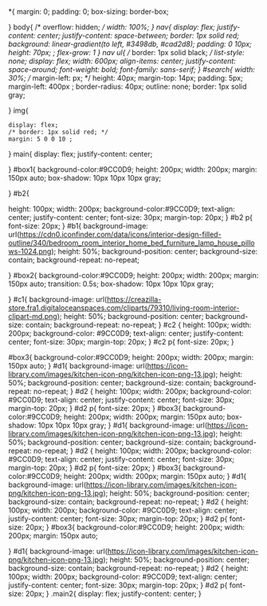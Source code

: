 *{
    margin: 0;
    padding: 0;
    box-sizing: border-box;
    

}
body{
    /* overflow: hidden; */
    width: 100%;
}
nav{
    display: flex;
    justify-content: center;
    justify-content: space-between;
    border: 1px solid red;
    background: linear-gradient(to left, #3498db, #cad2d8);
    padding: 0 10px;
    height: 70px; ;
    flex-grow: 1 
}
nav ul{
    /* border: 1px solid black; */
    list-style: none;
    display: flex;
    width: 600px;
    align-items: center;
    justify-content: space-around;
    font-weight: bold;
    font-family: sans-serif;
}
#search{
    width: 30%;
    /* margin-left: px; */
    height: 40px;
    margin-top:  14px;
    padding: 5px;
    margin-left: 400px ;
    border-radius: 40px;
    outline: none;
    border: 1px solid gray;
    

}
img{
    
    display: flex;
    /* border: 1px solid red; */
    margin: 5 0 0 10 ;
    
}
main{
    display: flex;
    justify-content: center;
    
    

}
#box1{
    background-color:#9CC0D9;
    height: 200px;
    width: 200px;
    margin: 150px auto;
    box-shadow: 10px 10px 10px gray;
    
}
#b2{
    
   height: 100px;
   width: 200px;
   background-color:#9CC0D9;
   text-align: center;
   justify-content: center;
   font-size: 30px;
   margin-top: 20px;
}
#b2 p{
    font-size: 20px;
}
#b1{
    background-image: url(https://cdn0.iconfinder.com/data/icons/interior-design-filled-outline/340/bedroom_room_interior_home_bed_furniture_lamp_house_pillows-1024.png);
    height: 50%;
    background-position: center;
    background-size: contain;
    background-repeat: no-repeat;
    
}
#box2{
    background-color:#9CC0D9;
    height: 200px;
    width: 200px;
    margin: 150px auto;
    transition: 0.5s;
    box-shadow: 10px 10px 10px gray;
  
}
#c1{
    background-image: url(https://creazilla-store.fra1.digitaloceanspaces.com/cliparts/79310/living-room-interior-clipart-md.png);
    height: 50%;
    background-position: center;
    background-size: contain;
    background-repeat: no-repeat;
}
#c2
{
    height: 100px;
    width: 200px;
    background-color: #9CC0D9;
    text-align: center;
    justify-content: center;
    font-size: 30px;
    margin-top: 20px;
}
#c2 p{
    font-size: 20px;
}

#box3{
    background-color:#9CC0D9;
    height: 200px;
    width: 200px;
    margin: 150px auto;
}
#d1{
    background-image: url(https://icon-library.com/images/kitchen-icon-png/kitchen-icon-png-13.jpg);
    height: 50%;
    background-position: center;
    background-size: contain;
    background-repeat: no-repeat;
}
#d2
{
    height: 100px;
    width: 200px;
    background-color: #9CC0D9;
    text-align: center;
    justify-content: center;
    font-size: 30px;
    margin-top: 20px;
}
#d2 p{
    font-size: 20px;
}
#box3{
    background-color:#9CC0D9;
    height: 200px;
    width: 200px;
    margin: 150px auto;
    box-shadow: 10px 10px 10px gray;
}
#d1{
    background-image: url(https://icon-library.com/images/kitchen-icon-png/kitchen-icon-png-13.jpg);
    height: 50%;
    background-position: center;
    background-size: contain;
    background-repeat: no-repeat;
}
#d2
{
    height: 100px;
    width: 200px;
    background-color: #9CC0D9;
    text-align: center;
    justify-content: center;
    font-size: 30px;
    margin-top: 20px;
}
#d2 p{
    font-size: 20px;
}
#box3{
    background-color:#9CC0D9;
    height: 200px;
    width: 200px;
    margin: 150px auto;
}
#d1{
    background-image: url(https://icon-library.com/images/kitchen-icon-png/kitchen-icon-png-13.jpg);
    height: 50%;
    background-position: center;
    background-size: contain;
    background-repeat: no-repeat;
}
#d2
{
    height: 100px;
    width: 200px;
    background-color: #9CC0D9;
    text-align: center;
    justify-content: center;
    font-size: 30px;
    margin-top: 20px;
}
#d2 p{
    font-size: 20px;
}
#box3{
    background-color:#9CC0D9;
    height: 200px;
    width: 200px;
    margin: 150px auto;
   
}
#d1{
    background-image: url(https://icon-library.com/images/kitchen-icon-png/kitchen-icon-png-13.jpg);
    height: 50%;
    background-position: center;
    background-size: contain;
    background-repeat: no-repeat;
}
#d2
{
    height: 100px;
    width: 200px;
    background-color: #9CC0D9;
    text-align: center;
    justify-content: center;
    font-size: 30px;
    margin-top: 20px;
}
#d2 p{
    font-size: 20px;
}
.main2{
    display: flex;
    justify-content: center;
}
